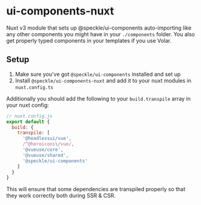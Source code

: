 # ui-components-nuxt

Nuxt v3 module that sets up @speckle/ui-components auto-importing like any other components you might have in your `./components` folder. You also get properly typed components in your templates if you use Volar.

## Setup

1. Make sure you've got `@speckle/ui-components` installed and set up
1. Install `@speckle/ui-components-nuxt` and add it to your nuxt modules in `nuxt.config.ts`

Additionally you should add the following to your `build.transpile` array in your nuxt config:

```js
// nuxt.config.js
export default {
  build: {
    transpile: [
      '@headlessui/vue',
      /^@heroicons\/vue/,
      '@vueuse/core',
      '@vueuse/shared',
      '@speckle/ui-components'
    ]
  }
}
```

This will ensure that some dependencies are transpiled properly so that they work correctly both during SSR & CSR.
